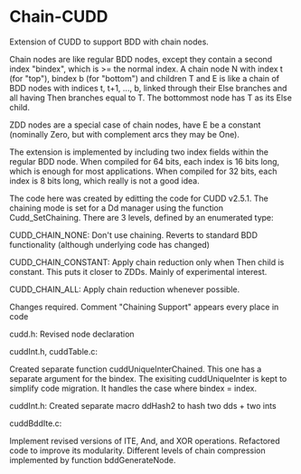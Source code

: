 # Chain-CUDD
Extension of CUDD to support BDD with chain nodes.

Chain nodes are like regular BDD nodes, except they contain a second
index "bindex", which is >= the normal index.  A chain node N with
index t (for "top"), bindex b (for "bottom") and children T and E is
like a chain of BDD nodes with indices t, t+1, ..., b, linked through
their Else branches and all having Then branches equal to T.  The
bottommost node has T as its Else child.

ZDD nodes are a special case of chain nodes, have E be a constant
(nominally Zero, but with complement arcs they may be One).

The extension is implemented by including two index fields within the
regular BDD node.  When compiled for 64 bits, each index is 16 bits
long, which is enough for most applications.  When compiled for 32
bits, each index is 8 bits long, which really is not a good idea.

The code here was created by editting the code for CUDD v2.5.1.
The chaining mode is set for a Dd manager using the function
Cudd_SetChaining.  There are 3 levels, defined by an enumerated type:

CUDD_CHAIN_NONE: Don't use chaining.  Reverts to standard BDD
functionality (although underlying code has changed)

CUDD_CHAIN_CONSTANT: Apply chain reduction only when Then child is
constant.  This puts it closer to ZDDs.  Mainly of experimental
interest.

CUDD_CHAIN_ALL: Apply chain reduction whenever possible.

Changes required. Comment "Chaining Support" appears every place in code


cudd.h: Revised node declaration

cuddInt.h, cuddTable.c:

Created separate function cuddUniqueInterChained.  This one has a
separate argument for the bindex.  The exisiting cuddUniqueInter is
kept to simplify code migration.  It handles the case where bindex =
index.

cuddInt.h:
Created separate macro ddHash2 to hash two dds + two ints

cuddBddIte.c:

Implement revised versions of ITE, And, and XOR operations.
Refactored code to improve its modularity.  Different levels of chain
compression implemented by function bddGenerateNode.


